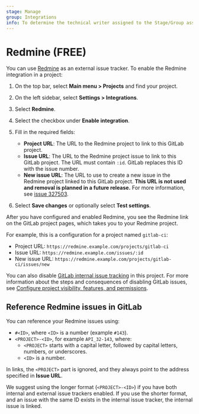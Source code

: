 ```yaml
---
stage: Manage
group: Integrations
info: To determine the technical writer assigned to the Stage/Group associated with this page, see https://about.gitlab.com/handbook/product/ux/technical-writing/#assignments
---
```


# Redmine **(FREE)**

You can use [Redmine](https://www.redmine.org/) as an external issue tracker.
To enable the Redmine integration in a project:

1. On the top bar, select **Main menu > Projects** and find your project.
1. On the left sidebar, select **Settings > Integrations**.
1. Select **Redmine**.
1. Select the checkbox under **Enable integration**.
1. Fill in the required fields:

   - **Project URL**: The URL to the Redmine project to link to this GitLab project.
   - **Issue URL**: The URL to the Redmine project issue to link to this GitLab project.
     The URL must contain `:id`. GitLab replaces this ID with the issue number.
   - **New issue URL**: The URL to use to create a new issue in the Redmine project linked to
     this GitLab project.
     <!-- The line below was originally added in January 2018: https://gitlab.com/gitlab-org/gitlab/-/commit/778b231f3a5dd42ebe195d4719a26bf675093350 -->
     **This URL is not used and removal is planned in a future release.**
     For more information, see [issue 327503](https://gitlab.com/gitlab-org/gitlab/-/issues/327503).

1. Select **Save changes** or optionally select **Test settings**.

After you have configured and enabled Redmine, you see the Redmine link on the GitLab project pages,
which takes you to your Redmine project.

For example, this is a configuration for a project named `gitlab-ci`:

- Project URL: `https://redmine.example.com/projects/gitlab-ci`
- Issue URL: `https://redmine.example.com/issues/:id`
- New issue URL: `https://redmine.example.com/projects/gitlab-ci/issues/new`

You can also disable [GitLab internal issue tracking](../issues/index.md) in this project.
For more information about the steps and consequences of disabling GitLab issues, see
[Configure project visibility, features, and permissions](../settings/index.md#configure-project-visibility-features-and-permissions).

## Reference Redmine issues in GitLab

You can reference your Redmine issues using:

- `#<ID>`, where `<ID>` is a number (example `#143`).
- `<PROJECT>-<ID>`, for example `API_32-143`, where:
  - `<PROJECT>` starts with a capital letter, followed by capital letters, numbers, or underscores.
  - `<ID>` is a number.

In links, the `<PROJECT>` part is ignored, and they always point to the address specified in **Issue URL**.

We suggest using the longer format (`<PROJECT>-<ID>`) if you have both internal and external issue
trackers enabled. If you use the shorter format, and an issue with the same ID exists in the
internal issue tracker, the internal issue is linked.
